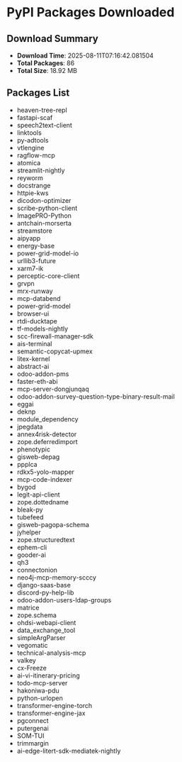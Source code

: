 # PyPI Packages Downloaded

## Download Summary
- **Download Time**: 2025-08-11T07:16:42.081504
- **Total Packages**: 86
- **Total Size**: 18.92 MB

## Packages List
- heaven-tree-repl
- fastapi-scaf
- speech2text-client
- linktools
- py-adtools
- vtlengine
- ragflow-mcp
- atomica
- streamlit-nightly
- reyworm
- docstrange
- httpie-kws
- dicodon-optimizer
- scribe-python-client
- ImagePRO-Python
- antchain-morserta
- streamstore
- aipyapp
- energy-base
- power-grid-model-io
- urllib3-future
- xarm7-ik
- perceptic-core-client
- grvpn
- mrx-runway
- mcp-databend
- power-grid-model
- browser-ui
- rtdi-ducktape
- tf-models-nightly
- scc-firewall-manager-sdk
- ais-terminal
- semantic-copycat-upmex
- litex-kernel
- abstract-ai
- odoo-addon-pms
- faster-eth-abi
- mcp-server-dongjunqaq
- odoo-addon-survey-question-type-binary-result-mail
- eggai
- deknp
- module_dependency
- jpegdata
- annex4risk-detector
- zope.deferredimport
- phenotypic
- gisweb-depag
- ppplca
- rdkx5-yolo-mapper
- mcp-code-indexer
- bygod
- legit-api-client
- zope.dottedname
- bleak-py
- tubefeed
- gisweb-pagopa-schema
- jyhelper
- zope.structuredtext
- ephem-cli
- gooder-ai
- qh3
- connectonion
- neo4j-mcp-memory-scccy
- django-saas-base
- discord-py-help-lib
- odoo-addon-users-ldap-groups
- matrice
- zope.schema
- ohdsi-webapi-client
- data_exchange_tool
- simpleArgParser
- vegomatic
- technical-analysis-mcp
- valkey
- cx-Freeze
- ai-vi-itinerary-pricing
- todo-mcp-server
- hakoniwa-pdu
- python-urlopen
- transformer-engine-torch
- transformer-engine-jax
- pgconnect
- putergenai
- SOM-TUI
- trimmargin
- ai-edge-litert-sdk-mediatek-nightly
